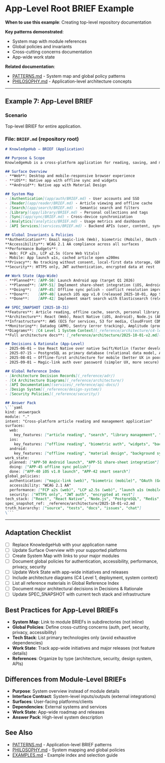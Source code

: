 # App-Level Root BRIEF Example

**When to use this example**: Creating top-level repository documentation

**Key patterns demonstrated**:
- System map with module references
- Global policies and invariants
- Cross-cutting concerns documentation
- App-wide work state

**Related documentation**:
- [PATTERNS.md](../PATTERNS.md) - System map and global policy patterns
- [PHILOSOPHY.md](../PHILOSOPHY.md) - Application-level architecture concepts

---

## Example 7: App-Level BRIEF

### Scenario
Top-level BRIEF for entire application.

### File: `BRIEF.md` (repository root)

```markdown
# KnowledgeHub — BRIEF (Application)

## Purpose & Scope
KnowledgeHub is a cross-platform application for reading, saving, and managing articles. Supports Web, iOS, and Android. Enables offline reading, smart search, and personal libraries.

## Surface Overview
- **Web**: Desktop and mobile-responsive browser experience
- **iOS**: Native app with offline sync and widgets
- **Android**: Native app with Material Design

## System Map
- [Authentication](app/auth/BRIEF.md) - User accounts and SSO
- [Reader](app/reader/BRIEF.md) - Article viewing and offline cache
- [Search](app/search/BRIEF.md) - Semantic search and filters
- [Library](app/library/BRIEF.md) - Personal collections and tags
- [Sync](app/sync/BRIEF.md) - Cross-device synchronization
- [Analytics](analytics/BRIEF.md) - Usage metrics and dashboards
- [API Services](services/BRIEF.md) - Backend APIs (user, content, sync)

## Global Invariants & Policies
**Authentication**: Email magic-link (Web), biometric (Mobile), OAuth (Google, Apple)
**Accessibility**: WCAG 2.1 AA compliance across all surfaces
**Performance Budgets**:
- Web: FCP ≤2s, LCP ≤2.5s (Core Web Vitals)
- Mobile: App launch ≤1s, cached article open ≤200ms
**Privacy**: No tracking without consent, local-first data storage, GDPR compliant
**Security**: HTTPS only, JWT authentication, encrypted data at rest

## Work State (App-Wide)
- **Planned**: [APP-50] Launch Android app (target Q1 2026)
- **Planned**: [APP-51] Implement share-sheet integration (iOS, Android) (target Q2 2026)
- **Doing**:   [APP-45] Offline sync polish - conflict resolution improvements (started 2025-10-20)
- **Done**:    [APP-40] Launch iOS app v1.0 (released 2025-10-01, App Store)
- **Done**:    [APP-42] Implement smart search with Elasticsearch (released 2025-10-15)

## SPEC_SNAPSHOT (2025-10-31)
**Features**: Article reading, offline cache, search, personal library, tagging, cross-device sync
**Architecture**: React (Web), React Native (iOS, Android), Node.js (APIs), PostgreSQL (primary DB), Redis (cache), Elasticsearch (search)
**Infrastructure**: AWS (ECS for services, S3 for media, CloudFront CDN)
**Monitoring**: Datadog (APM), Sentry (error tracking), Amplitude (product analytics)
**Diagrams**: [C4 Level 1 System Context](_reference/architecture/c4-level-1.png), [Deployment Diagram](_reference/architecture/deployment.svg)
**Full architecture docs**: [_reference/architecture/2025-10-01-v2.md](_reference/architecture/2025-10-01-v2.md)

## Decisions & Rationale (App-Level)
- 2025-06-01 — Use React Native over native Swift/Kotlin (faster development, code sharing)
- 2025-07-15 — PostgreSQL as primary database (relational data model, ACID guarantees)
- 2025-08-01 — Offline-first architecture for mobile (better UX in poor connectivity)
- 2025-09-01 — Magic-link auth over password (simpler UX, more secure)

## Global Reference Index
- [Architecture Decision Records](_reference/adr/)
- [C4 Architecture Diagrams](_reference/architecture/)
- [API Documentation](services/_reference/api-docs/)
- [Design System](_reference/design-system/)
- [Security Policies](_reference/security/)

## Answer Pack
\```yaml
kind: answerpack
module: "."
intent: "Cross-platform article reading and management application"
surfaces:
  web:
    key_features: ["article reading", "search", "library management", "responsive design"]
  ios:
    key_features: ["offline reading", "biometric auth", "widgets", "background sync"]
  android:
    key_features: ["offline reading", "material design", "background sync"]
work_state:
  planned: ["APP-50 Android launch", "APP-51 share-sheet integration"]
  doing: ["APP-45 offline sync polish"]
  done: ["APP-40 iOS v1.0 launch", "APP-42 smart search"]
global_policies:
  authentication: ["magic-link (web)", "biometric (mobile)", "OAuth (Google, Apple)"]
  accessibility: "WCAG 2.1 AA"
  performance: ["FCP ≤2s (web)", "LCP ≤2.5s (web)", "launch ≤1s (mobile)"]
  security: ["HTTPS only", "JWT auth", "encrypted at rest"]
tech_stack: ["React", "React Native", "Node.js", "PostgreSQL", "Redis", "Elasticsearch", "AWS"]
spec_snapshot_ref: _reference/architecture/2025-10-01-v2.md
truth_hierarchy: ["source", "tests", "docs", "issues", "chat"]
\```
```

---

## Adaptation Checklist
- [ ] Replace KnowledgeHub with your application name
- [ ] Update Surface Overview with your supported platforms
- [ ] Create System Map with links to your major modules
- [ ] Document global policies for authentication, accessibility, performance, privacy, security
- [ ] Update Work State with app-wide initiatives and releases
- [ ] Include architecture diagrams (C4 Level 1, deployment, system context)
- [ ] List all reference materials in Global Reference Index
- [ ] Document major architectural decisions in Decisions & Rationale
- [ ] Update SPEC_SNAPSHOT with current tech stack and infrastructure

## Best Practices for App-Level BRIEFs
- **System Map**: Link to module BRIEFs in subdirectories (not inline)
- **Global Policies**: Define cross-cutting concerns (auth, perf, security, privacy, accessibility)
- **Tech Stack**: List primary technologies only (avoid exhaustive dependencies)
- **Work State**: Track app-wide initiatives and major releases (not feature details)
- **References**: Organize by type (architecture, security, design system, APIs)

## Differences from Module-Level BRIEFs
- **Purpose**: System overview instead of module details
- **Interface Contract**: System-level inputs/outputs (external integrations)
- **Surfaces**: User-facing platforms/clients
- **Dependencies**: External systems and services
- **Work State**: App-wide roadmap and releases
- **Answer Pack**: High-level system description

## See Also
- [PATTERNS.md](../PATTERNS.md) - Application-level BRIEF patterns
- [PHILOSOPHY.md](../PHILOSOPHY.md) - System mapping and global policies
- [EXAMPLES.md](../EXAMPLES.md) - Example index and selection guide
